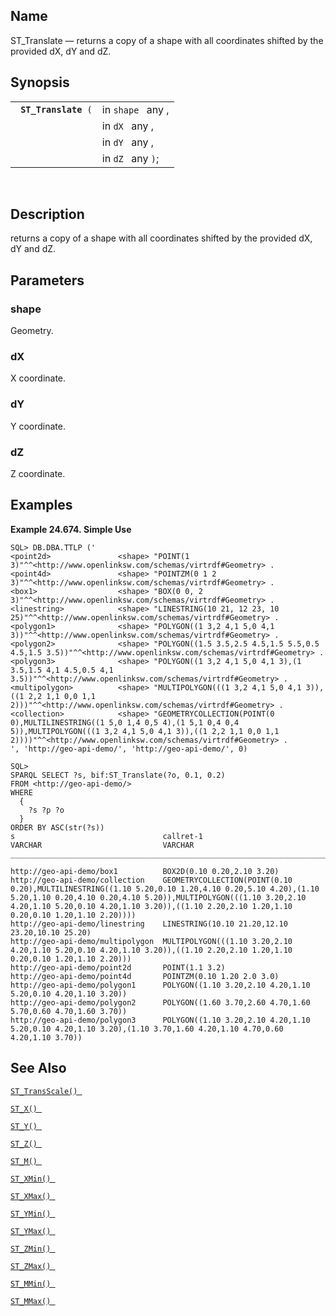 <div id="fn_st_translate" class="refentry">

<div class="titlepage">

</div>

<div class="refnamediv">

## Name

ST_Translate — returns a copy of a shape with all coordinates shifted by
the provided dX, dY and dZ.

</div>

<div class="refsynopsisdiv">

## Synopsis

<div id="fsyn_st_translate" class="funcsynopsis">

|                           |                   |
|---------------------------|-------------------|
| ` `**`ST_Translate`**` (` | in `shape ` any , |
|                           | in `dX ` any ,    |
|                           | in `dY ` any ,    |
|                           | in `dZ ` any `)`; |

<div class="funcprototype-spacer">

 

</div>

</div>

</div>

<div id="desc_st_translate" class="refsect1">

## Description

returns a copy of a shape with all coordinates shifted by the provided
dX, dY and dZ.

</div>

<div id="params_st_translate" class="refsect1">

## Parameters

<div id="id132060" class="refsect2">

### shape

Geometry.

</div>

<div id="id132063" class="refsect2">

### dX

X coordinate.

</div>

<div id="id132066" class="refsect2">

### dY

Y coordinate.

</div>

<div id="id132069" class="refsect2">

### dZ

Z coordinate.

</div>

</div>

<div id="examples_st_translate" class="refsect1">

## Examples

<div id="ex_st_translate" class="example">

**Example 24.674. Simple Use**

<div class="example-contents">

``` screen
SQL> DB.DBA.TTLP ('
<point2d>               <shape> "POINT(1 3)"^^<http://www.openlinksw.com/schemas/virtrdf#Geometry> .
<point4d>               <shape> "POINTZM(0 1 2 3)"^^<http://www.openlinksw.com/schemas/virtrdf#Geometry> .
<box1>                  <shape> "BOX(0 0, 2 3)"^^<http://www.openlinksw.com/schemas/virtrdf#Geometry> .
<linestring>            <shape> "LINESTRING(10 21, 12 23, 10 25)"^^<http://www.openlinksw.com/schemas/virtrdf#Geometry> .
<polygon1>              <shape> "POLYGON((1 3,2 4,1 5,0 4,1 3))"^^<http://www.openlinksw.com/schemas/virtrdf#Geometry> .
<polygon2>              <shape> "POLYGON((1.5 3.5,2.5 4.5,1.5 5.5,0.5 4.5,1.5 3.5))"^^<http://www.openlinksw.com/schemas/virtrdf#Geometry> .
<polygon3>              <shape> "POLYGON((1 3,2 4,1 5,0 4,1 3),(1 3.5,1.5 4,1 4.5,0.5 4,1 3.5))"^^<http://www.openlinksw.com/schemas/virtrdf#Geometry> .
<multipolygon>          <shape> "MULTIPOLYGON(((1 3,2 4,1 5,0 4,1 3)),((1 2,2 1,1 0,0 1,1 2)))"^^<http://www.openlinksw.com/schemas/virtrdf#Geometry> .
<collection>            <shape> "GEOMETRYCOLLECTION(POINT(0 0),MULTILINESTRING((1 5,0 1,4 0,5 4),(1 5,1 0,4 0,4 5)),MULTIPOLYGON(((1 3,2 4,1 5,0 4,1 3)),((1 2,2 1,1 0,0 1,1 2))))"^^<http://www.openlinksw.com/schemas/virtrdf#Geometry> .
', 'http://geo-api-demo/', 'http://geo-api-demo/', 0)

SQL>
SPARQL SELECT ?s, bif:ST_Translate(?o, 0.1, 0.2)
FROM <http://geo-api-demo/>
WHERE
  {
    ?s ?p ?o
  }
ORDER BY ASC(str(?s))
s                                 callret-1
VARCHAR                           VARCHAR
_______________________________________________________________________________

http://geo-api-demo/box1          BOX2D(0.10 0.20,2.10 3.20)
http://geo-api-demo/collection    GEOMETRYCOLLECTION(POINT(0.10 0.20),MULTILINESTRING((1.10 5.20,0.10 1.20,4.10 0.20,5.10 4.20),(1.10 5.20,1.10 0.20,4.10 0.20,4.10 5.20)),MULTIPOLYGON(((1.10 3.20,2.10 4.20,1.10 5.20,0.10 4.20,1.10 3.20)),((1.10 2.20,2.10 1.20,1.10 0.20,0.10 1.20,1.10 2.20))))
http://geo-api-demo/linestring    LINESTRING(10.10 21.20,12.10 23.20,10.10 25.20)
http://geo-api-demo/multipolygon  MULTIPOLYGON(((1.10 3.20,2.10 4.20,1.10 5.20,0.10 4.20,1.10 3.20)),((1.10 2.20,2.10 1.20,1.10 0.20,0.10 1.20,1.10 2.20)))
http://geo-api-demo/point2d       POINT(1.1 3.2)
http://geo-api-demo/point4d       POINTZM(0.10 1.20 2.0 3.0)
http://geo-api-demo/polygon1      POLYGON((1.10 3.20,2.10 4.20,1.10 5.20,0.10 4.20,1.10 3.20))
http://geo-api-demo/polygon2      POLYGON((1.60 3.70,2.60 4.70,1.60 5.70,0.60 4.70,1.60 3.70))
http://geo-api-demo/polygon3      POLYGON((1.10 3.20,2.10 4.20,1.10 5.20,0.10 4.20,1.10 3.20),(1.10 3.70,1.60 4.20,1.10 4.70,0.60 4.20,1.10 3.70))
```

</div>

</div>

  

</div>

<div id="seealso_st_translate" class="refsect1">

## See Also

<a href="fn_st_transscale.html" class="link" title="ST_TransScale"><code
class="function">ST_TransScale() </code></a>

<a href="fn_st_x.html" class="link" title="st_x"><code
class="function">ST_X() </code></a>

<a href="fn_st_y.html" class="link" title="st_y"><code
class="function">ST_Y() </code></a>

<a href="fn_st_z.html" class="link" title="ST_Z"><code
class="function">ST_Z() </code></a>

<a href="fn_st_m.html" class="link" title="ST_M"><code
class="function">ST_M() </code></a>

<a href="fn_st_xmin.html" class="link" title="ST_XMin"><code
class="function">ST_XMin() </code></a>

<a href="fn_st_xmax.html" class="link" title="ST_XMax"><code
class="function">ST_XMax() </code></a>

<a href="fn_st_ymin.html" class="link" title="ST_YMin"><code
class="function">ST_YMin() </code></a>

<a href="fn_st_ymax.html" class="link" title="ST_YMax"><code
class="function">ST_YMax() </code></a>

<a href="fn_st_zmin.html" class="link" title="ST_ZMin"><code
class="function">ST_ZMin() </code></a>

<a href="fn_st_zmax.html" class="link" title="ST_ZMax"><code
class="function">ST_ZMax() </code></a>

<a href="fn_st_mmin.html" class="link" title="ST_MMin"><code
class="function">ST_MMin() </code></a>

<a href="fn_st_mmax.html" class="link" title="ST_MMax"><code
class="function">ST_MMax() </code></a>

</div>

</div>
